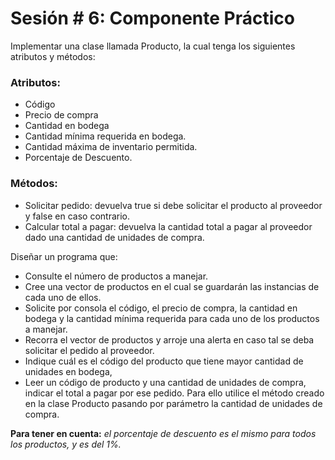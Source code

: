 # Sesión # 6: Componente Práctico

Implementar una clase llamada Producto, la cual tenga los siguientes atributos y métodos:

### Atributos:

* Código
* Precio de compra
* Cantidad en bodega
* Cantidad mínima requerida en bodega.
* Cantidad máxima de inventario permitida.
* Porcentaje de Descuento.

### Métodos:

* Solicitar pedido: devuelva true si debe solicitar el producto al proveedor y false en caso contrario.
* Calcular total a pagar: devuelva la cantidad total a pagar al proveedor dado una cantidad de unidades de compra.


Diseñar un programa que:

* Consulte el número de productos a manejar.
* Cree una vector de productos en el cual se guardarán las instancias de cada uno de ellos.
* Solicite por consola el código, el precio de compra, la cantidad en bodega y la cantidad mínima requerida para cada uno de los productos a manejar.
* Recorra el vector de productos y arroje una alerta en caso tal se deba solicitar el pedido al proveedor.
* Indique cuál es el código del producto que tiene mayor cantidad de unidades en bodega,
* Leer un código de producto y una cantidad de unidades de compra, indicar el total a pagar por ese pedido. Para ello utilice el método creado en la clase Producto pasando por parámetro la cantidad de unidades de compra.

**Para tener en cuenta:** *el porcentaje de descuento es el mismo para todos los productos, y es del 1%.*
